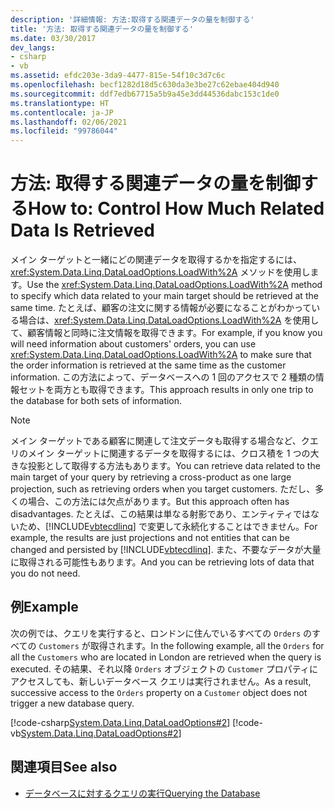 ```yaml
---
description: '詳細情報: 方法:取得する関連データの量を制御する'
title: '方法: 取得する関連データの量を制御する'
ms.date: 03/30/2017
dev_langs:
- csharp
- vb
ms.assetid: efdc203e-3da9-4477-815e-54f10c3d7c6c
ms.openlocfilehash: becf1282d18d5c630da3e3be27c62ebae404d940
ms.sourcegitcommit: ddf7edb67715a5b9a45e3dd44536dabc153c1de0
ms.translationtype: HT
ms.contentlocale: ja-JP
ms.lasthandoff: 02/06/2021
ms.locfileid: "99786044"
---
```

# <a name="how-to-control-how-much-related-data-is-retrieved"></a><span data-ttu-id="370e8-103">方法: 取得する関連データの量を制御する</span><span class="sxs-lookup"><span data-stu-id="370e8-103">How to: Control How Much Related Data Is Retrieved</span></span>

<span data-ttu-id="370e8-104">メイン ターゲットと一緒にどの関連データを取得するかを指定するには、<xref:System.Data.Linq.DataLoadOptions.LoadWith%2A> メソッドを使用します。</span><span class="sxs-lookup"><span data-stu-id="370e8-104">Use the <xref:System.Data.Linq.DataLoadOptions.LoadWith%2A> method to specify which data related to your main target should be retrieved at the same time.</span></span> <span data-ttu-id="370e8-105">たとえば、顧客の注文に関する情報が必要になることがわかっている場合は、<xref:System.Data.Linq.DataLoadOptions.LoadWith%2A> を使用して、顧客情報と同時に注文情報を取得できます。</span><span class="sxs-lookup"><span data-stu-id="370e8-105">For example, if you know you will need information about customers' orders, you can use <xref:System.Data.Linq.DataLoadOptions.LoadWith%2A> to make sure that the order information is retrieved at the same time as the customer information.</span></span> <span data-ttu-id="370e8-106">この方法によって、データベースへの 1 回のアクセスで 2 種類の情報セットを両方とも取得できます。</span><span class="sxs-lookup"><span data-stu-id="370e8-106">This approach results in only one trip to the database for both sets of information.</span></span>  
  
> [!NOTE]
> <span data-ttu-id="370e8-107">メイン ターゲットである顧客に関連して注文データも取得する場合など、クエリのメイン ターゲットに関連するデータを取得するには、クロス積を 1 つの大きな投影として取得する方法もあります。</span><span class="sxs-lookup"><span data-stu-id="370e8-107">You can retrieve data related to the main target of your query by retrieving a cross-product as one large projection, such as retrieving orders when you target customers.</span></span> <span data-ttu-id="370e8-108">ただし、多くの場合、この方法には欠点があります。</span><span class="sxs-lookup"><span data-stu-id="370e8-108">But this approach often has disadvantages.</span></span> <span data-ttu-id="370e8-109">たとえば、この結果は単なる射影であり、エンティティではないため、[!INCLUDE[vbtecdlinq](../../../../../../includes/vbtecdlinq-md.md)] で変更して永続化することはできません。</span><span class="sxs-lookup"><span data-stu-id="370e8-109">For example, the results are just projections and not entities that can be changed and persisted by [!INCLUDE[vbtecdlinq](../../../../../../includes/vbtecdlinq-md.md)].</span></span> <span data-ttu-id="370e8-110">また、不要なデータが大量に取得される可能性もあります。</span><span class="sxs-lookup"><span data-stu-id="370e8-110">And you can be retrieving lots of data that you do not need.</span></span>  
  
## <a name="example"></a><span data-ttu-id="370e8-111">例</span><span class="sxs-lookup"><span data-stu-id="370e8-111">Example</span></span>  

 <span data-ttu-id="370e8-112">次の例では、クエリを実行すると、ロンドンに住んでいるすべての `Orders` のすべての `Customers` が取得されます。</span><span class="sxs-lookup"><span data-stu-id="370e8-112">In the following example, all the `Orders` for all the `Customers` who are located in London are retrieved when the query is executed.</span></span> <span data-ttu-id="370e8-113">その結果、それ以降 `Orders` オブジェクトの `Customer` プロパティにアクセスしても、新しいデータベース クエリは実行されません。</span><span class="sxs-lookup"><span data-stu-id="370e8-113">As a result, successive access to the `Orders` property on a `Customer` object does not trigger a new database query.</span></span>  
  
 [!code-csharp[System.Data.Linq.DataLoadOptions#2](../../../../../../samples/snippets/csharp/VS_Snippets_Data/system.data.linq.dataloadoptions/cs/program.cs#2)]
 [!code-vb[System.Data.Linq.DataLoadOptions#2](../../../../../../samples/snippets/visualbasic/VS_Snippets_Data/system.data.linq.dataloadoptions/vb/module1.vb#2)]  
  
## <a name="see-also"></a><span data-ttu-id="370e8-114">関連項目</span><span class="sxs-lookup"><span data-stu-id="370e8-114">See also</span></span>

- [<span data-ttu-id="370e8-115">データベースに対するクエリの実行</span><span class="sxs-lookup"><span data-stu-id="370e8-115">Querying the Database</span></span>](querying-the-database.md)

